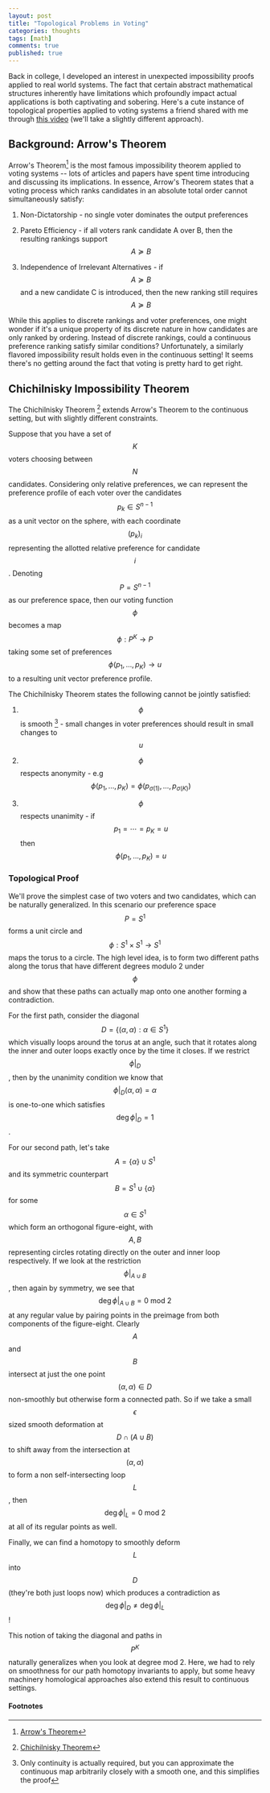 ```yaml
---
layout: post
title: "Topological Problems in Voting"
categories: thoughts
tags: [math]
comments: true
published: true
---
```


Back in college, I developed an interest in unexpected impossibility proofs applied to real world systems. The fact that certain abstract mathematical structures inherently have limitations which profoundly impact actual applications is both captivating and sobering. Here's a cute instance of topological properties applied to voting systems a friend shared with me through [this video](https://youtu.be/v5ev-RAg7Xs?si=X1LY6Qc_s-HDqI3S) (we'll take a slightly different approach).

## Background: Arrow's Theorem

Arrow's Theorem[^1] is the most famous impossibility theorem applied to voting systems -- lots of articles and papers have spent time introducing and discussing its implications. In essence, Arrow's Theorem states that a voting process which ranks candidates in an absolute total order cannot simultaneously satisfy:

1. Non-Dictatorship - no single voter dominates the output preferences

2. Pareto Efficiency - if all voters rank candidate A over B, then the resulting rankings support $$A \succcurlyeq B$$

3. Independence of Irrelevant Alternatives - if $$A \succcurlyeq B$$ and a new candidate C is introduced, then the new ranking still requires $$A \succcurlyeq B$$

While this applies to discrete rankings and voter preferences, one might wonder if it's a unique property of its discrete nature in how candidates are only ranked by ordering. Instead of discrete rankings, could a continuous preference ranking satisfy similar conditions? Unfortunately, a similarly flavored impossibility result holds even in the continuous setting! It seems there's no getting around the fact that voting is pretty hard to get right.

## Chichilnisky Impossibility Theorem

The Chichilnisky Theorem [^2] extends Arrow's Theorem to the continuous setting, but with slightly different constraints.

Suppose that you have a set of $$K$$ voters choosing between $$N$$ candidates. Considering only relative preferences, we can represent the preference profile of each voter over the candidates $$p_k \in S^{n-1}$$ as a unit vector on the sphere, with each coordinate $$(p_k)_i$$ representing the allotted relative preference for candidate $$i$$. Denoting $$P = S^{n-1}$$ as our preference space, then our voting function $$\phi$$ becomes a map $$\phi: P^K \to P$$ taking some set of preferences $$\phi(p_1,\ldots, p_K) \to u$$ to a resulting unit vector preference profile.

The Chichilnisky Theorem states the following cannot be jointly satisfied:

1. $$\phi$$ is smooth [^3] - small changes in voter preferences should result in small changes to $$u$$

2. $$\phi$$ respects anonymity - e.g $$\phi(p_1, \ldots, p_K) = \phi(p_{\sigma(1)}, \ldots, p_{\sigma(K)})$$

3. $$\phi$$ respects unanimity -  if $$p_1 = \cdots = p_K= u$$ then $$\phi(p_1,\ldots,p_K) = u$$

### Topological Proof

We'll prove the simplest case of two voters and two candidates, which can be naturally generalized. In this scenario our preference space $$P = S^1$$ forms a unit circle and $$\phi: S^1\times S^1 \to S^1$$ maps the torus to a circle. The high level idea, is to form two different paths along the torus that have different degrees modulo 2 under $$\phi$$ and show that these paths can actually map onto one another forming a contradiction.

For the first path, consider the diagonal $$D = \left \{ (\alpha, \alpha) : \alpha \in S^1 \right\}$$ which visually loops around the torus at an angle, such that it rotates along the inner and outer loops exactly once by the time it closes. If we restrict $$\phi \vert_D$$, then by the unanimity condition we know that $$\phi\vert_D(\alpha,\alpha)=\alpha$$ is one-to-one which satisfies $$\deg \phi\vert_D = 1$$.

For our second path, let's take $$A = \{\alpha\} \cup S^1$$ and its symmetric counterpart $$B = S^1 \cup \{\alpha\}$$ for some $$\alpha\in S^1$$ which form an orthogonal figure-eight, with $$A,B$$ representing circles rotating directly on the outer and inner loop respectively. If we look at the restriction $$\phi \vert_{A\cup B}$$, then again by symmetry, we see that $$\deg \phi \vert_{A\cup B} = 0\ \text{mod}\ 2$$ at any regular value by pairing points in the preimage from both components of the figure-eight. Clearly $$A$$ and $$B$$ intersect at just the one point $$(\alpha,\alpha)\in D$$ non-smoothly but otherwise form a connected path. So if we take a small $$\epsilon$$ sized smooth deformation at $$D\cap (A\cup B)$$ to shift away from the intersection at $$(\alpha,\alpha)$$ to form a non self-intersecting loop $$L$$, then $$\deg \phi \vert_L = 0 \ \text{mod}\ 2$$ at all of its regular points as well.

Finally, we can find a homotopy to smoothly deform $$L$$ into $$D$$ (they're both just loops now) which produces a contradiction as $$\deg \phi\vert_D \neq \deg\phi\vert_L$$!

This notion of taking the diagonal and paths in $$P^K$$ naturally generalizes when you look at degree mod 2. Here, we had to rely on smoothness for our path homotopy invariants to apply, but some heavy machinery homological approaches also extend this result to continuous settings.

#### Footnotes

[^1]: [Arrow's Theorem](https://en.wikipedia.org/wiki/Arrow%27s_impossibility_theorem)

[^2]: [Chichilnisky Theorem](https://papers.ssrn.com/sol3/papers.cfm?abstract_id=1367741)

[^3]: Only continuity is actually required, but you can approximate the continuous map arbitrarily closely with a smooth one, and this simplifies the proof
